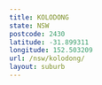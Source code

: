 ```yaml
---
title: KOLODONG
state: NSW
postcode: 2430
latitude: -31.899311
longitude: 152.503209
url: /nsw/kolodong/
layout: suburb
---
```


